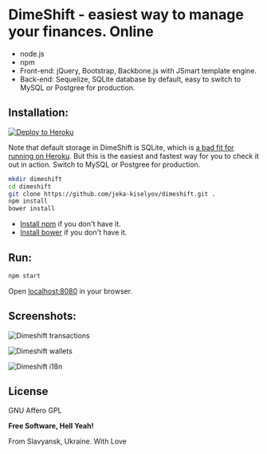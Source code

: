 # DimeShift - easiest way to manage your finances. Online
* node.js
* npm
* Front-end: jQuery, Bootstrap, Backbone.js with JSmart template engine.
* Back-end: Sequelize, SQLite database by default, easy to switch to MySQL or Postgree for production.

Installation:
----
[![Deploy to Heroku](https://www.herokucdn.com/deploy/button.svg)](https://heroku.com/deploy)

Note that default storage in DimeShift is SQLite, which is [a bad fit for running on Heroku](https://devcenter.heroku.com/articles/sqlite3). But this is the easiest and fastest way for you to check it out in action. Switch to MySQL or Postgree for production.

```bash
mkdir dimeshift
cd dimeshift
git clone https://github.com/jeka-kiselyov/dimeshift.git .
npm install
bower install
```
* [Install npm](https://docs.npmjs.com/getting-started/installing-node) if you don't have it.
* [Install bower](http://bower.io/#install-bower) if you don't have it.

Run:
----

```bash
npm start
```
Open [localhost:8080](http://localhost:8080) in your browser.

Screenshots:
----
![Dimeshift transactions](https://raw.githubusercontent.com/jeka-kiselyov/dimeshift/master/public/images/homepage/screenshots/transactions.jpg)

![Dimeshift wallets](https://raw.githubusercontent.com/jeka-kiselyov/dimeshift/master/public/images/homepage/screenshots/wallets.jpg)

![Dimeshift i18n](https://raw.githubusercontent.com/jeka-kiselyov/dimeshift/master/public/images/homepage/screenshots/i18n.jpg)

License
----
GNU Affero GPL

**Free Software, Hell Yeah!**

From Slavyansk, Ukraine. With Love